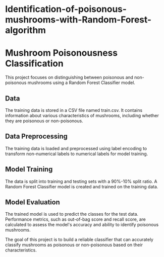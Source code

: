 # Identification-of-poisonous-mushrooms-with-Random-Forest-algorithm
# Mushroom Poisonousness Classification

This project focuses on distinguishing between poisonous and non-poisonous mushrooms using a Random Forest Classifier model.

## Data
The training data is stored in a CSV file named train.csv. It contains information about various characteristics of mushrooms, including whether they are poisonous or non-poisonous.

## Data Preprocessing
The training data is loaded and preprocessed using label encoding to transform non-numerical labels to numerical labels for model training.

## Model Training
The data is split into training and testing sets with a 90%-10% split ratio. A Random Forest Classifier model is created and trained on the training data.

## Model Evaluation
The trained model is used to predict the classes for the test data. Performance metrics, such as out-of-bag score and recall score, are calculated to assess the model's accuracy and ability to identify poisonous mushrooms.

The goal of this project is to build a reliable classifier that can accurately classify mushrooms as poisonous or non-poisonous based on their characteristics.